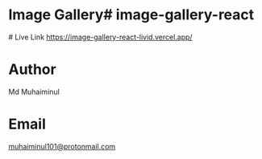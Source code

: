 # Image Gallery#   i m a g e - g a l l e r y - r e a c t 
 
 # Live Link
https://image-gallery-react-livid.vercel.app/
# Author
Md Muhaiminul
# Email
muhaiminul101@protonmail.com

